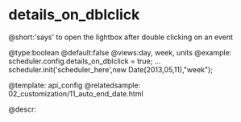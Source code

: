 details_on_dblclick
=============

@short:'says' to open the lightbox after double clicking on an event
	

@type:boolean
@default:false
@views:day, week, units
@example:
scheduler.config.details_on_dblclick = true;
...
scheduler.init('scheduler_here',new Date(2013,05,11),"week");


@template:	api_config
@relatedsample:
	02_customization/11_auto_end_date.html

@descr:
